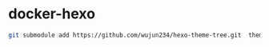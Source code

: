 # docker-hexo
```bash
git submodule add https://github.com/wujun234/hexo-theme-tree.git  themes/tree
```
